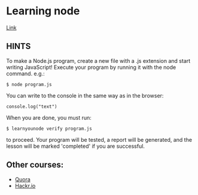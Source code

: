 # Learning node

[Link](https://www.freecodecamp.com/challenges/start-a-nodejs-server)

## HINTS
  To make a Node.js program, create a new file with a .js extension and
  start writing JavaScript! Execute your program by running it with the node
  command. e.g.:

```$ node program.js```

You can write to the console in the same way as in the browser:

   ```console.log("text")```

When you are done, you must run:

   ```$ learnyounode verify program.js```

to proceed. Your program will be tested, a report will be generated, and
the lesson will be marked 'completed' if you are successful.


## Other courses: 
- [Quora](https://www.quora.com/What-is-the-best-Node-js-course-online)
- [Hackr.io](https://hackr.io/tutorials/learn-node-js)
